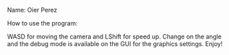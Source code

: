 Name: Oier Perez		

How to use the program:

WASD for moving the camera and LShift for speed up. Change on the angle and the debug mode is available on the GUI for the graphics settings.
Enjoy!


